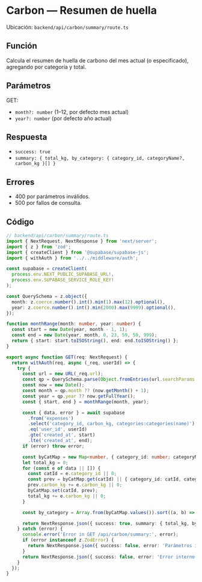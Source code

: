 # Carbon — Resumen de huella

Ubicación: `backend/api/carbon/summary/route.ts`

## Función

Calcula el resumen de huella de carbono del mes actual (o especificado), agregando por categoría y total.

## Parámetros

GET:
- `month?: number` (1–12, por defecto mes actual)
- `year?: number` (por defecto año actual)

## Respuesta
- `success: true`
- `summary: { total_kg, by_category: { category_id, categoryName?, carbon_kg }[] }`

## Errores
- 400 por parámetros inválidos.
- 500 por fallos de consulta.

## Código

```typescript
// backend/api/carbon/summary/route.ts
import { NextRequest, NextResponse } from 'next/server';
import { z } from 'zod';
import { createClient } from '@supabase/supabase-js';
import { withAuth } from '../../middleware/auth';

const supabase = createClient(
  process.env.NEXT_PUBLIC_SUPABASE_URL!,
  process.env.SUPABASE_SERVICE_ROLE_KEY!
);

const QuerySchema = z.object({
  month: z.coerce.number().int().min(1).max(12).optional(),
  year: z.coerce.number().int().min(2000).max(9999).optional(),
});

function monthRange(month: number, year: number) {
  const start = new Date(year, month - 1, 1);
  const end = new Date(year, month, 0, 23, 59, 59, 999);
  return { start: start.toISOString(), end: end.toISOString() };
}

export async function GET(req: NextRequest) {
  return withAuth(req, async (_req, userId) => {
    try {
      const url = new URL(_req.url);
      const qp = QuerySchema.parse(Object.fromEntries(url.searchParams.entries()));
      const now = new Date();
      const month = qp.month ?? (now.getMonth() + 1);
      const year = qp.year ?? now.getFullYear();
      const { start, end } = monthRange(month, year);

      const { data, error } = await supabase
        .from('expenses')
        .select('category_id, carbon_kg, categories:categories(name)')
        .eq('user_id', userId)
        .gte('created_at', start)
        .lte('created_at', end);
      if (error) throw error;

      const byCatMap = new Map<number, { category_id: number; categoryName?: string; carbon_kg: number }>();
      let total_kg = 0;
      for (const e of data || []) {
        const catId = e.category_id || 0;
        const prev = byCatMap.get(catId) || { category_id: catId, categoryName: e.categories?.name || undefined, carbon_kg: 0 };
        prev.carbon_kg += e.carbon_kg || 0;
        byCatMap.set(catId, prev);
        total_kg += e.carbon_kg || 0;
      }

      const by_category = Array.from(byCatMap.values()).sort((a, b) => b.carbon_kg - a.carbon_kg);

      return NextResponse.json({ success: true, summary: { total_kg, by_category } });
    } catch (error) {
      console.error('Error in GET /api/carbon/summary:', error);
      if (error instanceof z.ZodError) {
        return NextResponse.json({ success: false, error: 'Parámetros inválidos' }, { status: 400 });
      }
      return NextResponse.json({ success: false, error: 'Error interno del servidor' }, { status: 500 });
    }
  });
}
```